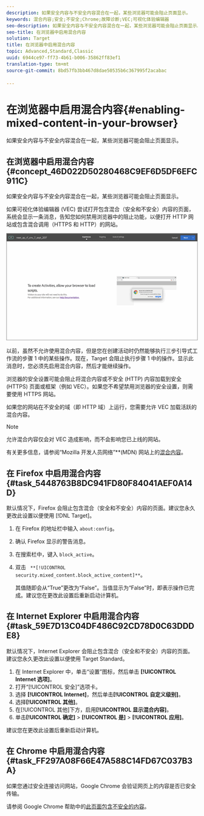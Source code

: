 ```yaml
---
description: 如果安全内容与不安全内容混合在一起，某些浏览器可能会阻止页面显示。
keywords: 混合内容;安全;不安全;Chrome;故障诊断;VEC;可视化体验编辑器
seo-description: 如果安全内容与不安全内容混合在一起，某些浏览器可能会阻止页面显示。
seo-title: 在浏览器中启用混合内容
solution: Target
title: 在浏览器中启用混合内容
topic: Advanced,Standard,Classic
uuid: 6944ce97-ff73-4b61-b006-35862ff83ef1
translation-type: tm+mt
source-git-commit: 8bd57fb3bb467d8dae50535b6c367995f2acabac

---
```



# 在浏览器中启用混合内容{#enabling-mixed-content-in-your-browser}

如果安全内容与不安全内容混合在一起，某些浏览器可能会阻止页面显示。

## 在浏览器中启用混合内容 {#concept_46D022D50280468C9EF6D5DF6EFC911C}

如果安全内容与不安全内容混合在一起，某些浏览器可能会阻止页面显示。

如果可视化体验编辑器 (VEC) 尝试打开包含混合（安全和不安全）内容的页面，系统会显示一条消息，告知您如何禁用浏览器中的阻止功能，以便打开 HTTP 网站或包含混合调用（HTTPS 和 HTTP）的网站。

![](assets/mixed_content_warning.gif)

以前，虽然不允许使用混合内容，但是您在创建活动时仍然能够执行三步引导式工作流的步骤 1 中的某些操作。现在，Target 会阻止执行步骤 1 中的操作。显示此消息时，您必须先启用混合内容，然后才能继续操作。

浏览器的安全设置可能会阻止将混合内容或不安全 (HTTP) 内容加载到安全 (HTTPS) 页面或框架（例如 VEC）。如果您不希望禁用浏览器的安全设置，则需要使用 HTTPS 网站。

如果您的网站在不安全的域（即 HTTP 域）上运行，您需要允许 VEC 加载活跃的混合内容。

>[!NOTE]
>
>允许混合内容仅会对 VEC 造成影响，而不会影响您已上线的网站。

有关更多信息，请参阅“Mozilla 开发人员网络”**(MDN) 网站上的[混合内容](https://developer.mozilla.org/en-US/docs/Web/Security/Mixed_content)。

## 在 Firefox 中启用混合内容 {#task_5448763B8DC941FD80F84041AEF0A14D}

默认情况下，Firefox 会阻止包含混合（安全和不安全）内容的页面。建议您永久更改此设置以便使用 [!DNL Target]。

<!-- 

target/t_mixed_content_firefox.xml

 -->

1. 在 Firefox 的地址栏中输入 `about:config`。
1. 确认 Firefox 显示的警告消息。
1. 在搜索栏中，键入 `block_active`。
1. 双击 ` **[!UICONTROL security.mixed_content.block_active_content]**`。

   其值随即会从“True”更改为“False”。当值显示为“False”时，即表示操作已完成。建议您在更改此设置后重新启动计算机。

## 在 Internet Explorer 中启用混合内容 {#task_59E7D13C04DF486C92CD78D0C63DDDE8}

默认情况下，Internet Explorer 会阻止包含混合（安全和不安全）内容的页面。建议您永久更改此设置以便使用 Target Standard。

<!-- 

target/t_mixed_content_ie.xml

 -->

1. 在 Internet Explorer 中，单击“设置”图标，然后单击 **[!UICONTROL Internet 选项]**。
1. 打开“[!UICONTROL 安全]”选项卡。
1. 选择 **[!UICONTROL Internet]**，然后单击&#x200B;**[!UICONTROL 自定义级别]**。
1. 选择&#x200B;**[!UICONTROL 其他]**。
1. 在[!UICONTROL 其他]下方，启用&#x200B;**[!UICONTROL 显示混合内容]**。
1. 单击&#x200B;**[!UICONTROL 确定]** &gt; **[!UICONTROL 是]** &gt; **[!UICONTROL 应用]**。

建议您在更改此设置后重新启动计算机。

## 在 Chrome 中启用混合内容 {#task_FF297A08F66E47A588C14FD67C037B3A}

如果您通过安全连接访问网站，Google Chrome 会验证网页上的内容是否已安全传输。

<!-- 

target/t_mixed_content_chrome.xml

 -->

请参阅 Google Chrome 帮助中的[此页面包含不安全的内容](https://support.google.com/chrome/answer/1342714?hl=en)。
